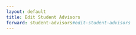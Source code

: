 ```yaml
---
layout: default
title: Edit Student Advisors
forward: student-advisors#edit-student-advisors
---
```


